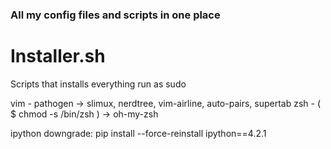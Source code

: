 ### All my config files and scripts in one place

# Installer.sh
Scripts that installs everything
run as sudo

vim - pathogen -> slimux, nerdtree, vim-airline, auto-pairs, supertab
zsh - ( $ chmod -s /bin/zsh ) -> oh-my-zsh

ipython downgrade:
pip install --force-reinstall ipython==4.2.1

